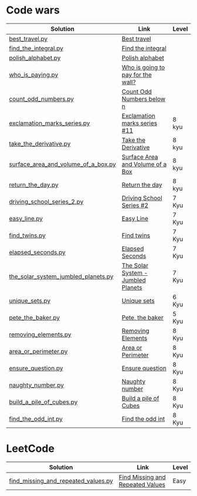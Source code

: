 # Code wars

| Solution                                                                                                     | Link                                                                                         | Level |
|--------------------------------------------------------------------------------------------------------------|----------------------------------------------------------------------------------------------|-------|
| [best_travel.py](./src/code_problems/code_wars/best_travel.py)                                               | [Best travel](https://www.codewars.com/kata/55e7280b40e1c4a06d0000aa)                        |       |
| [find_the_integral.py](./src/code_problems/code_wars/find_the_integral.py)                                   | [Find the integral](https://www.codewars.com/kata/59811fd8a070625d4c000013)                  |       |
| [polish_alphabet.py](./src/code_problems/code_wars/polish_alphabet.py)                                       | [Polish alphabet](https://www.codewars.com/kata/57ab2d6072292dbf7c000039)                    |       |
| [who_is_paying.py](./src/code_problems/code_wars/who_is_paying.py)                                           | [Who is going to pay for the wall?](https://www.codewars.com/kata/58bf9bd943fadb2a980000a7)  |       |
| [count_odd_numbers.py](./src/code_problems/code_wars/count_odd_numbers.py)                                   | [Count Odd Numbers below n](https://www.codewars.com/kata/59342039eb450e39970000a6)          |       |
| [exclamation_marks_series.py](src/code_problems/code_wars/exclamation_marks_series.py)                       | [Exclamation marks series #11](https://www.codewars.com/kata/57fb09ef2b5314a8a90001ed)       | 8 kyu |
| [take_the_derivative.py](src/code_problems/code_wars/kyu_8/take_the_derivative.py)                           | [Take the Derivative](https://www.codewars.com/kata/5963c18ecb97be020b0000a2)                | 8 kyu |
| [surface_area_and_volume_of_a_box.py](src/code_problems/code_wars/kyu_8/surface_area_and_volume_of_a_box.py) | [Surface Area and Volume of a Box](https://www.codewars.com/kata/565f5825379664a26b00007c/)  | 8 kyu |
| [return_the_day.py](src/code_problems/code_wars/kyu_8/return_the_day.py)                                     | [Return the day](https://www.codewars.com/kata/59dd3ccdded72fc78b000b25)                     | 8 kyu |
| [driving_school_series_2.py](src/code_problems/code_wars/kyu_7/driving_school_series_2.py)                   | [Driving School Series #2](https://www.codewars.com/kata/589b1c15081bcbfe6700017a)           | 7 Kyu |
| [easy_line.py](src/code_problems/code_wars/kyu_7/easy_line.py)                                               | [Easy Line](https://www.codewars.com/kata/56e7d40129035aed6c000632)                          | 7 Kyu |
| [find_twins.py](src/code_problems/code_wars/kyu_7/find_twins.py)                                             | [Find twins](https://www.codewars.com/kata/5834315e06f227a6ac000099)                         | 7 Kyu |
| [elapsed_seconds.py](src/code_problems/code_wars/kyu_7/elapsed_seconds.py)                                   | [Elapsed Seconds](https://www.codewars.com/kata/517b25a48557c200b800000c)                    | 7 Kyu |
| [the_solar_system_jumbled_planets.py](src/code_problems/code_wars/kyu_7/the_solar_system_jumbled_planets.py) | [The Solar System - Jumbled Planets](https://www.codewars.com/kata/678e32f27625ec1b6a0e5976) | 7 Kyu |
| [unique_sets.py](src/code_problems/code_wars/kyu_6/unique_sets.py)                                           | [Unique sets](https://www.codewars.com/kata/67a88017e4f6c78e971870ee)                        | 6 Kyu |
| [pete_the_baker.py](src/code_problems/code_wars/kyu_5/pete_the_baker.py)                                     | [Pete, the baker](https://www.codewars.com/kata/525c65e51bf619685c000059)                    | 5 Kyu |
| [removing_elements.py](src/code_problems/code_wars/kyu_8/removing_elements.py)                               | [Removing Elements]()                                                                        | 8 Kyu |
| [area_or_perimeter.py](src/code_problems/code_wars/kyu_8/area_or_perimeter.py)                               | [Area or Perimeter]()                                                                        | 8 Kyu |
| [ensure_question.py](src/code_problems/code_wars/kyu_8/ensure_question.py)                                   | [Ensure question]()                                                                          | 8 Kyu |
| [naughty_number.py](src/code_problems/code_wars/kyu_7/naughty_number.py)                                     | [Naughty number](https://www.codewars.com/kata/679bdbe30a5faf7bbf634e0f)                     | 8 Kyu |                                                                           | 8 Kyu |
| [build_a_pile_of_cubes.py](src/code_problems/code_wars/kyu_6/build_a_pile_of_cubes.py)                       | [Build a pile of Cubes](https://www.codewars.com/kata/5592e3bd57b64d00f3000047/python)       | 8 Kyu |
| [find_the_odd_int.py](src/code_problems/code_wars/kyu_6/find_the_odd_int.py)                                 | [Find the odd int](https://www.codewars.com/kata/54da5a58ea159efa38000836)                   | 8 Kyu |


# LeetCode


| Solution                                                                                                   | Link                                                                                                            | Level |
|------------------------------------------------------------------------------------------------------------|-----------------------------------------------------------------------------------------------------------------|-------|
| [find_missing_and_repeated_values.py](src/code_problems/leetcode/easy/find_missing_and_repeated_values.py) | [Find Missing and Repeated Values](https://leetcode.com/problems/find-missing-and-repeated-values/description/) | Easy  |
